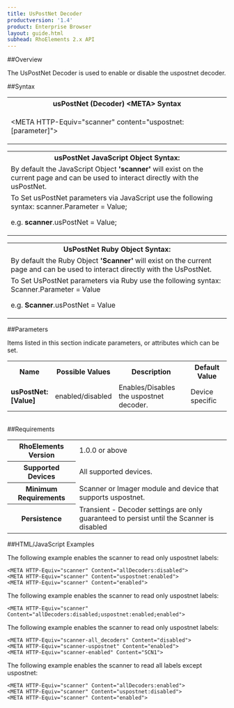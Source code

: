 ```yaml
---
title: UsPostNet Decoder
productversion: '1.4'
product: Enterprise Browser
layout: guide.html
subhead: RhoElements 2.x API
---
```


##Overview

The UsPostNet Decoder is used to enable or disable the uspostnet decoder.

##Syntax

<table class="re-table"><tr><th class="tableHeading">usPostNet (Decoder) &lt;META&gt; Syntax
</th></tr><tr><td class="clsSyntaxCells clsOddRow"><p>&lt;META HTTP-Equiv="scanner" content="uspostnet:[parameter]"&gt;</p></td></tr></table>
<table class="re-table"><tr><th class="tableHeading">usPostNet JavaScript Object Syntax:</th></tr><tr><td class="clsSyntaxCells clsOddRow">
By default the JavaScript Object <b>'scanner'</b> will exist on the current page and can be used to interact directly with the usPostNet.
</td></tr><tr><td class="clsSyntaxCells clsEvenRow">
To Set usPostNet parameters via JavaScript use the following syntax: scanner.Parameter = Value;
<P />e.g. <b>scanner</b>.usPostNet = Value;
</td></tr></table>
<table class="re-table"><tr><th class="tableHeading">UsPostNet Ruby Object Syntax:</th></tr><tr><td class="clsSyntaxCells clsOddRow">
By default the Ruby Object <b>'Scanner'</b> will exist on the current page and can be used to interact directly with the UsPostNet.
</td></tr><tr><td class="clsSyntaxCells clsEvenRow">
To Set UsPostNet parameters via Ruby use the following syntax: Scanner.Parameter = Value
<P />e.g. <b>Scanner</b>.usPostNet = Value
</td></tr></table>



##Parameters


Items listed in this section indicate parameters, or attributes which can be set.
<table class="re-table"><col width="20%" /><col width="20%" /><col width="38%" /><col width="22%" /><tr><th class="tableHeading">Name</th><th class="tableHeading">Possible Values</th><th class="tableHeading">Description</th><th class="tableHeading">Default Value</th></tr><tr><td class="clsSyntaxCells clsOddRow"><b>usPostNet:[Value]
</b></td><td class="clsSyntaxCells clsOddRow">enabled/disabled</td><td class="clsSyntaxCells clsOddRow">Enables/Disables the uspostnet decoder.</td><td class="clsSyntaxCells clsOddRow">Device specific</td></tr></table>
<table class="re-table"><col width="78%" /><col width="8%" /><col width="1%" /><col width="5%" /><col width="1%" /><col width="5%" /><col width="2%" /></table>





##Requirements

<table class="re-table"><tr><th class="tableHeading">RhoElements Version</th><td class="clsSyntaxCell clsEvenRow">1.0.0 or above
</td></tr><tr><th class="tableHeading">Supported Devices</th><td class="clsSyntaxCell clsOddRow">All supported devices.</td></tr><tr><th class="tableHeading">Minimum Requirements</th><td class="clsSyntaxCell clsOddRow">Scanner or Imager module and device that supports uspostnet.</td></tr><tr><th class="tableHeading">Persistence</th><td class="clsSyntaxCell clsEvenRow">Transient - Decoder settings are only guaranteed to persist until the Scanner is disabled</td></tr></table>


##HTML/JavaScript Examples

The following example enables the scanner to read only uspostnet labels:

	<META HTTP-Equiv="scanner" Content="allDecoders:disabled">
	<META HTTP-Equiv="scanner" Content="uspostnet:enabled">
	<META HTTP-Equiv="scanner" Content="enabled">
	
The following example enables the scanner to read only uspostnet labels:

	<META HTTP-Equiv="scanner" Content="allDecoders:disabled;uspostnet:enabled;enabled">
	
The following example enables the scanner to read only uspostnet labels:

	<META HTTP-Equiv="scanner-all_decoders" Content="disabled">
	<META HTTP-Equiv="scanner-uspostnet" Content="enabled">
	<META HTTP-Equiv="scanner-enabled" Content="SCN1">
	
The following example enables the scanner to read all labels except uspostnet:

	<META HTTP-Equiv="scanner" Content="allDecoders:enabled">
	<META HTTP-Equiv="scanner" Content="uspostnet:disabled">
	<META HTTP-Equiv="scanner" Content="enabled">
	





